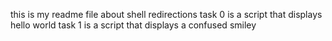 this is my readme file about shell redirections
task 0 is a script that displays hello world
task 1 is a script that displays a confused smiley 